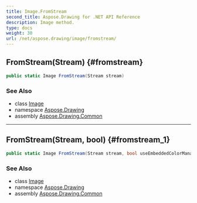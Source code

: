 ```yaml
---
title: Image.FromStream
second_title: Aspose.Drawing for .NET API Reference
description: Image method. 
type: docs
weight: 30
url: /net/aspose.drawing/image/fromstream/
---
```

## FromStream(Stream) {#fromstream}

```csharp
public static Image FromStream(Stream stream)
```

### See Also

* class [Image](../)
* namespace [Aspose.Drawing](../../image/)
* assembly [Aspose.Drawing.Common](../../../)

---

## FromStream(Stream, bool) {#fromstream_1}

```csharp
public static Image FromStream(Stream stream, bool useEmbeddedColorManagement)
```

### See Also

* class [Image](../)
* namespace [Aspose.Drawing](../../image/)
* assembly [Aspose.Drawing.Common](../../../)


